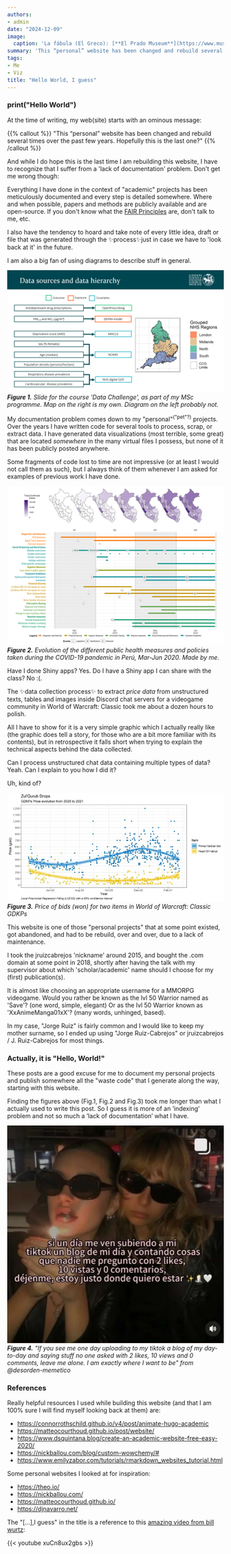 ```yaml
---
authors:
- admin
date: "2024-12-09"
image:
  caption: 'La fábula (El Greco): [**El Prado Museum**](https://www.museodelprado.es/aprende/enciclopedia/voz/fabula-una-el-greco/2ffa1a48-8d05-4291-a9eb-d0f5e51e6081)'
summary: 'This “personal” website has been changed and rebuild several times over the past few years. Hopefully this is the last one?'
tags:
- Me
- Viz
title: "Hello World, I guess"
---
```


### print("Hello World")

At the time of writing, my web(site) starts with an ominous message: 

{{% callout %}}
"This “personal” website has been changed and rebuild several times over the past few years. Hopefully this is the last one?" 
{{% /callout %}}
 
And while I do hope this is the last time I am rebuilding this website, I have to recognize that I suffer from a 'lack of documentation' problem. Don't get me wrong though: 

Everything I have done in the context of "academic" projects has been meticulously documented and every step is detailed somewhere. Where and when possible, papers and methods are publicly available and are open-source. If you don't know what the [FAIR Principles](https://www.nature.com/articles/sdata201618) are, don't talk to me, etc. 

I also have the tendency to hoard and take note of every little idea, draft or file that was generated through the ✨process✨just in case we have to 'look back at it'  in the future.

I am also a big fan of using diagrams to describe stuff in general.

![](./methods_slide_lshtm.png)
***Figure 1.** Slide for the course 'Data Challenge', as part of my MSc programme. Map on the right is my own. Diagram on the left probably not.*

My documentation problem comes down to my "personal"<sup>("pet"?)</sup> projects. Over the years I have written code for several tools to process, scrap, or extract data. I have generated data visualizations (most terrible, some great) that are located *somewhere* in the many virtual files I possess, but none of it has been publicly posted anywhere.

Some fragments of code lost to time are not impressive (or at least I would not call them as such), but I always think of them whenever I am asked for examples of previous work I have done. 

![](./map_covid_policy_peru.png)
***Figure 2.** Evolution of the different public health measures and policies taken during the COVID-19 pandemic in Perú, Mar-Jun 2020. Made by me.*

Have I done Shiny apps? Yes. Do I have a Shiny app I can share with the class? No :(. 

The ✨data collection process✨ to extract *price data* from  unstructured texts, tables and images inside Discord chat servers for a videogame community in World of Warcraft: Classic took me about a dozen hours to polish. 

All I have to show for it is a very simple graphic which I actually really like (the graphic does tell a story, for those who are a bit more familiar with its contents), but in retrospective it falls short when trying to explain the technical aspects behind the data collected.

Can I process unstructured chat data containing multiple types of data? Yeah. Can I explain to you how I did it? 

Uh, kind of?

![](./trend_cost_gdkp_items.jpg)
***Figure 3.** Price of bids (won) for two items in World of Warcraft: Classic GDKPs*

This website is one of those "personal projects" that at some point existed, got abandoned, and had to be rebuild, over and over, due to a lack of maintenance.

I took the jruizcabrejos 'nickname' around 2015, and bought the .com domain at some point in 2018, shortly after having the talk with my supervisor about which 'scholar/academic' name should I choose for my (first) publication(s). 

It is almost like choosing an appropriate username for a MMORPG videogame. Would you rather be known as the lvl 50 Warrior named as 'Save'? (one word, simple, elegant) Or as the lvl 50 Warrior known as 'XxAnimeManga01xX'? (many words, unhinged, based).

In my case, "Jorge Ruiz" is fairly common and I would like to keep my mother surname, so I ended up using "Jorge Ruiz-Cabrejos" or jruizcabrejos / J. Ruiz-Cabrejos for most things.  
### Actually, it is "Hello, World!"

These posts are a good excuse for me to document my personal projects and publish somewhere all the "waste code" that I generate along the way, starting with this website. 

Finding the figures above (Fig.1, Fig.2 and Fig.3) took me longer than what I actually used to write this post. So I guess it is more of an ’indexing’ problem and not so much a ’lack of documentation’ what I have.  

![](./meme_tiktok.png)
***Figure 4.** "If you see me one day uploading to my tiktok a blog of my day-to-day and saying stuff no one asked with 2 likes, 10 views and 0 comments, leave me alone. I am exactly where I want to be" from @desorden-memetico*

### References

Really helpful resources I used while building this website (and that I am 100% sure I will find myself looking back at them) are:

- https://connorrothschild.github.io/v4/post/animate-hugo-academic
- https://matteocourthoud.github.io/post/website/
- https://www.dsquintana.blog/create-an-academic-website-free-easy-2020/
- https://nickballou.com/blog/custom-wowchemy/#
- https://www.emilyzabor.com/tutorials/rmarkdown_websites_tutorial.html

Some personal websites I looked at for inspiration:

- https://theo.io/
- https://nickballou.com/
- https://matteocourthoud.github.io/
- https://djnavarro.net/

The "[...],I guess" in the title is a reference to this [amazing video from bill wurtz](https://www.youtube.com/watch?v=xuCn8ux2gbs):

{{< youtube xuCn8ux2gbs >}}



